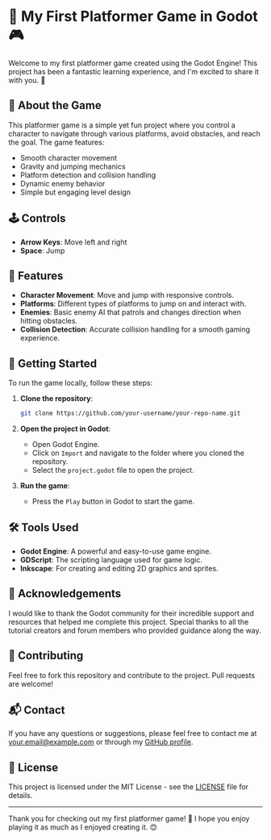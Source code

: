 # 🌟 My First Platformer Game in Godot 🎮

Welcome to my first platformer game created using the Godot Engine! This project has been a fantastic learning experience, and I'm excited to share it with you. 🚀



## 🎉 About the Game

This platformer game is a simple yet fun project where you control a character to navigate through various platforms, avoid obstacles, and reach the goal. The game features:

- Smooth character movement
- Gravity and jumping mechanics
- Platform detection and collision handling
- Dynamic enemy behavior
- Simple but engaging level design

## 🕹️ Controls

- **Arrow Keys**: Move left and right
- **Space**: Jump

## 📖 Features

- **Character Movement**: Move and jump with responsive controls.
- **Platforms**: Different types of platforms to jump on and interact with.
- **Enemies**: Basic enemy AI that patrols and changes direction when hitting obstacles.
- **Collision Detection**: Accurate collision handling for a smooth gaming experience.

## 🚀 Getting Started

To run the game locally, follow these steps:

1. **Clone the repository**:
    ```sh
    git clone https://github.com/your-username/your-repo-name.git
    ```
2. **Open the project in Godot**:
    - Open Godot Engine.
    - Click on `Import` and navigate to the folder where you cloned the repository.
    - Select the `project.godot` file to open the project.

3. **Run the game**:
    - Press the `Play` button in Godot to start the game.

## 🛠️ Tools Used

- **Godot Engine**: A powerful and easy-to-use game engine.
- **GDScript**: The scripting language used for game logic.
- **Inkscape**: For creating and editing 2D graphics and sprites.

## 🙏 Acknowledgements

I would like to thank the Godot community for their incredible support and resources that helped me complete this project. Special thanks to all the tutorial creators and forum members who provided guidance along the way.

## 🤝 Contributing

Feel free to fork this repository and contribute to the project. Pull requests are welcome!

## 📬 Contact

If you have any questions or suggestions, please feel free to contact me at your.email@example.com or through my [GitHub profile](https://github.com/your-username).

## 📄 License

This project is licensed under the MIT License - see the [LICENSE](LICENSE) file for details.

---

Thank you for checking out my first platformer game! 🎉 I hope you enjoy playing it as much as I enjoyed creating it. 😊
